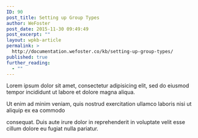 ```yaml
---
ID: 90
post_title: Setting up Group Types
author: WeFoster
post_date: 2015-11-30 09:49:49
post_excerpt: ""
layout: wpkb-article
permalink: >
  http://documentation.wefoster.co/kb/setting-up-group-types/
published: true
further_reading:
  - ""
---
```

Lorem ipsum dolor sit amet, consectetur adipisicing elit, sed do eiusmod tempor incididunt ut labore et dolore magna aliqua.

Ut enim ad minim veniam, quis nostrud exercitation ullamco laboris nisi ut aliquip ex ea commodo

consequat. Duis aute irure dolor in reprehenderit in voluptate velit esse cillum dolore eu fugiat nulla pariatur.
